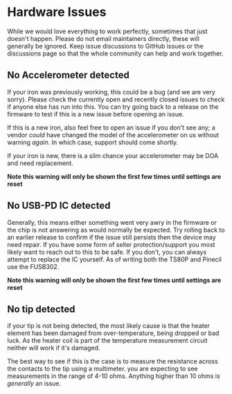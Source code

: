 # Hardware Issues

While we would love everything to work perfectly, sometimes that just doesn't happen.
Please do not email maintainers directly, these will generally be ignored.
Keep issue discussions to GitHub issues or the discussions page so that the whole community can help and work together.

## No Accelerometer detected

If your iron was previously working, this could be a bug (and we are very sorry). Please check the currently open and recently closed issues to check if anyone else has run into this. You can try going back to a release on the firmware to test if this is a new issue before opening an issue.

If this is a new iron, also feel free to open an issue if you don't see any; a vendor _could_ have changed the model of the accelerometer on us without warning _again_. In which case, support should come shortly.

If your iron is new, there is a slim chance your accelerometer may be DOA and need replacement.

**Note this warning will only be shown the first few times until settings are reset**

## No USB-PD IC detected

Generally, this means either something went very awry in the firmware or the chip is not answering as would normally be expected. Try rolling back to an earlier release to confirm if the issue still persists then the device may need repair. If you have some form of seller protection/support you most likely want to reach out to this to be safe. If you don't, you can always attempt to replace the IC yourself. As of writing both the TS80P and Pinecil use the FUSB302.

**Note this warning will only be shown the first few times until settings are reset**

## No tip detected

if your tip is not being detected, the most likely cause is that the heater element has been damaged from over-temperature, being dropped or bad luck. As the heater coil is part of the temperature measurement circuit neither will work if it's damaged.

The best way to see if this is the case is to measure the resistance across the contacts to the tip using a multimeter.
you are expecting to see measurements in the range of 4-10 ohms. Anything higher than 10 ohms is _generally_ an issue.
